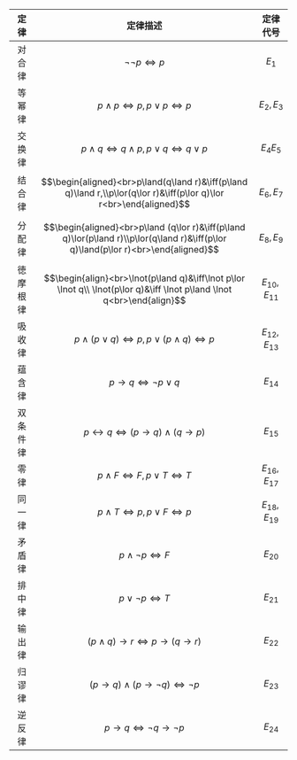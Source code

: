 
|  定律  |                                                                定律描述                                                                |      定律代号       |
| :--: | :--------------------------------------------------------------------------------------------------------------------------------: | :-------------: |
| 对合律  |                                                       $\lnot\lnot p \iff p$                                                        |     $E_{1}$     |
| 等幂律  |                                                  $p\land p \iff p,p\lor p \iff p$                                                  |  $E_{2},E_{3}$  |
| 交换律  |                                          $$p\land q \iff q\land p,p\lor q \iff q\lor p$$                                           |  $E_{4}E_{5}$   |
| 结合律  |        $$\begin{aligned}<br>p\land(q\land r)&\iff(p\land q)\land r,\\p\lor(q\lor r)&\iff(p\lor q)\lor r<br>\end{aligned}$$         |  $E_{6},E_{7}$  |
| 分配律  | $$\begin{aligned}<br>p\land (q\lor r)&\iff(p\land q)\lor(p\land r)\\p\lor(q\land r)&\iff(p\lor q)\land(p\lor r)<br>\end{aligned}$$ |  $E_{8},E_{9}$  |
| 徳摩根律 |       $$\begin{align}<br>\lnot(p\land q)&\iff\lnot p\lor \lnot q\\ \lnot(p\lor q)&\iff \lnot p\land \lnot q<br>\end{align}$$       | $E_{10},E_{11}$ |
| 吸收律  |                                          $$p\land(p\lor q)\iff p,p\lor(p\land q)\iff p$$                                           | $E_{12},E_{13}$ |
| 蕴含律  |                                                    $$p\to q\iff \lnot p\lor q$$                                                    |    $E_{14}$     |
| 双条件律 |                                          $$p\leftrightarrow q\iff(p\to q)\land(q\to p)$$                                           |    $E_{15}$     |
|  零律  |                                                  $$p\land F\iff F,p\lor T\iff T$$                                                  | $E_{16},E_{17}$ |
| 同一律  |                                                  $$p\land T\iff p,p\lor F\iff p$$                                                  | $E_{18},E_{19}$ |
| 矛盾律  |                                                     $$p\land \lnot p \iff F$$                                                      |    $E_{20}$     |
| 排中律  |                                                      $$p\lor \lnot p \iff T$$                                                      |    $E_{21}$     |
| 输出律  |                                                $$(p\land q)\to r\iff p\to(q\to r)$$                                                |    $E_{22}$     |
| 归谬律  |                                            $$(p\to q)\land(p\to \lnot q)\iff \lnot p$$                                             |    $E_{23}$     |
| 逆反律  |                                                 $$p\to q\iff \lnot q\to \lnot p$$                                                  |    $E_{24}$     |
